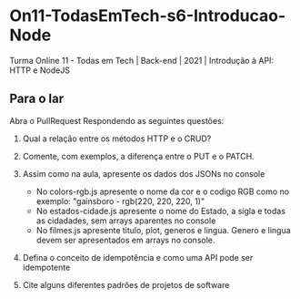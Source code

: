 # On11-TodasEmTech-s6-Introducao-Node
Turma Online 11 - Todas em Tech | Back-end | 2021 | Introdução à API:
HTTP e NodeJS

## Para o lar
Abra o PullRequest Respondendo as seguintes questões:

1) Qual a relação entre os métodos HTTP e o CRUD?

2) Comente, com exemplos, a diferença entre o PUT e o PATCH.

3) Assim como na aula, apresente os dados dos JSONs no console 
    - No colors-rgb.js apresente o nome da cor e o codigo RGB como no exemplo: "gainsboro - rgb(220, 220, 220, 1)"
    - No estados-cidade.js apresente o nome do Estado, a sigla e todas as cidadades, sem arrays aparentes no console
    - No filmes.js apresente titulo, plot, generos e lingua. Genero e lingua devem ser apresentados em arrays no console.

4) Defina o conceito de idempotência e como uma API pode ser idempotente

5) Cite alguns diferentes padrões de projetos de software